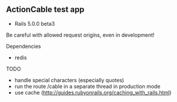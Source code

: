 ## ActionCable test app

* Rails 5.0.0 beta3

Be careful with allowed request origins, even in development!

Dependencies
* redis

TODO
- handle special characters (especially quotes)
- run the route /cable in a separate thread in production mode
- use cache (http://guides.rubyonrails.org/caching_with_rails.html)